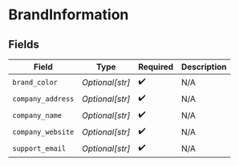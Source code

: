 # BrandInformation


## Fields

| Field              | Type               | Required           | Description        |
| ------------------ | ------------------ | ------------------ | ------------------ |
| `brand_color`      | *Optional[str]*    | :heavy_check_mark: | N/A                |
| `company_address`  | *Optional[str]*    | :heavy_check_mark: | N/A                |
| `company_name`     | *Optional[str]*    | :heavy_check_mark: | N/A                |
| `company_website`  | *Optional[str]*    | :heavy_check_mark: | N/A                |
| `support_email`    | *Optional[str]*    | :heavy_check_mark: | N/A                |